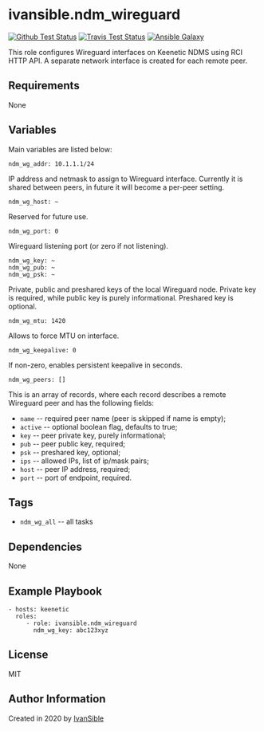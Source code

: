 # ivansible.ndm_wireguard

[![Github Test Status](https://github.com/ivansible/ndm-wireguard/workflows/Molecule%20test/badge.svg?branch=master)](https://github.com/ivansible/ndm-wireguard/actions)
[![Travis Test Status](https://travis-ci.org/ivansible/ndm-wireguard.svg?branch=master)](https://travis-ci.org/ivansible/ndm-wireguard)
[![Ansible Galaxy](https://img.shields.io/badge/galaxy-ivansible.ndm__wireguard-68a.svg?style=flat)](https://galaxy.ansible.com/ivansible/ndm_wireguard/)

This role configures Wireguard interfaces on Keenetic NDMS using RCI HTTP API.
A separate network interface is created for each remote peer.


## Requirements

None


## Variables

Main variables are listed below:

    ndm_wg_addr: 10.1.1.1/24
IP address and netmask to assign to Wireguard interface.
Currently it is shared between peers,
in future it will become a per-peer setting.

    ndm_wg_host: ~
Reserved for future use.

    ndm_wg_port: 0
Wireguard listening port (or zero if not listening).

    ndm_wg_key: ~
    ndm_wg_pub: ~
    ndm_wg_psk: ~
Private, public and preshared keys of the local Wireguard node.
Private key is required, while public key is purely informational.
Preshared key is optional.

    ndm_wg_mtu: 1420
Allows to force MTU on interface.

    ndm_wg_keepalive: 0
If non-zero, enables persistent keepalive in seconds.

    ndm_wg_peers: []
This is an array of records, where each record describes a remote
Wireguard peer and has the following fields:
  - `name` -- required peer name (peer is skipped if name is empty);
  - `active` -- optional boolean flag, defaults to true;
  - `key` -- peer private key, purely informational;
  - `pub` -- peer public key, required;
  - `psk` -- preshared key, optional;
  - `ips` -- allowed IPs, list of ip/mask pairs;
  - `host` -- peer IP address, required;
  - `port` -- port of endpoint, required.


## Tags

- `ndm_wg_all` -- all tasks


## Dependencies

None


## Example Playbook

    - hosts: keenetic
      roles:
         - role: ivansible.ndm_wireguard
           ndm_wg_key: abc123xyz


## License

MIT


## Author Information

Created in 2020 by [IvanSible](https://github.com/ivansible)
